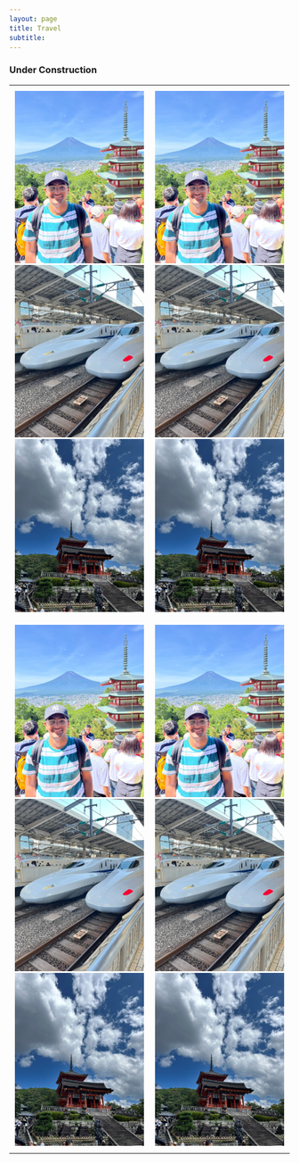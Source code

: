```yaml
---
layout: page
title: Travel
subtitle:
---
```

### Under Construction

<!--
<div id="slideshow">
	<div class="slide-fade">
		<div class="slide">
			<img src="{{ 'assets/img/japan/IMG_1001.jpg' | relative_url }}" alt="Not found" />
		</div>
		<div class="slide">
			<img src="{{ 'assets/img/japan/IMG_1719.jpg' | relative_url }}" alt="Not found" />
		</div>
		<div class="slide">
			<img src="{{ 'assets/img/japan/IMG_1776.jpg' | relative_url }}" alt="Not found" />
		</div>
		<div class="slide">
			<img src="{{ 'assets/img/japan/IMG_1795.jpg' | relative_url }}" alt="Not found" />
		</div>
		<div class="slide">
			<img src="{{ 'assets/img/japan/IMG_2120.jpg' | relative_url }}" alt="Not found" />
		</div>
		<div class="slide">
			<img src="{{ 'assets/img/japan/IMG_2354.jpg' | relative_url }}" alt="Not found" />
		</div>
		<figcaption>Japan</figcaption>
	</div>
</div>-->

<!--
<div id="slideshow">
<div class="slideshow-container">
  <div class="slide fade">
    <img src="assets/img/japan/IMG_1001.jpg" alt="Slide 1" />
  </div>
  <div class="slide fade">
    <img src="assets/img/japan/IMG_1719.jpg" alt="Slide 2" />
  </div>
  <div class="slide fade">
    <img src="assets/img/japan/IMG_1776.jpg" alt="Slide 3" />
  </div>
  <div class="slide fade">
    <img src="assets/img/japan/IMG_1795.jpg" alt="Slide 4" />	
  </div>
</div> 
</div>
-->


<style>
  .carousel-table {
    width: 100%;
    border-collapse: collapse;
  }
  .carousel-table td {
    padding: 10px;
    vertical-align: top;
    width: 50%; /* Adjust for number of columns */
  }
  .swiper-container {
    width: 192;
    height: 256px; /* Adjust as needed */
  }
  .swiper-slide img {
    width: 100%;
    height: 100%;
    object-fit: cover;
  }
</style>

<table class="carousel-table">
  <tr>
    <td>
      <div class="swiper mySwiper1">
        <div class="swiper-wrapper">
          <div class="swiper-slide"><img src="/assets/img/japan/IMG_1001.jpg" alt="Slide 1" ></div>
          <div class="swiper-slide"><img src="/assets/img/japan/IMG_1719.jpg" alt="Slide 1" ></div>
          <div class="swiper-slide"><img src="/assets/img/japan/IMG_1776.jpg" alt="Slide 1" ></div>
        </div>
        <div class="swiper-pagination"></div>
        <div class="swiper-button-next"></div>
        <div class="swiper-button-prev"></div>
      </div>
    </td>
    <td>
      <div class="swiper mySwiper2">
        <div class="swiper-wrapper">
          <div class="swiper-slide"><img src="/assets/img/japan/IMG_1001.jpg" alt="Slide 1" ></div>
          <div class="swiper-slide"><img src="/assets/img/japan/IMG_1719.jpg" alt="Slide 1" ></div>
          <div class="swiper-slide"><img src="/assets/img/japan/IMG_1776.jpg" alt="Slide 1" ></div>
        </div>
        <div class="swiper-pagination"></div>
        <div class="swiper-button-next"></div>
        <div class="swiper-button-prev"></div>
      </div>
    </td>
  </tr>
  <tr>
    <td>
      <div class="swiper mySwiper3">
        <div class="swiper-wrapper">
          <div class="swiper-slide"><img src="/assets/img/japan/IMG_1001.jpg" alt="Slide 1" ></div>
          <div class="swiper-slide"><img src="/assets/img/japan/IMG_1719.jpg" alt="Slide 1" ></div>
          <div class="swiper-slide"><img src="/assets/img/japan/IMG_1776.jpg" alt="Slide 1" ></div>
        </div>
        <div class="swiper-pagination"></div>
        <div class="swiper-button-next"></div>
        <div class="swiper-button-prev"></div>
      </div>
    </td>
    <td>
      <div class="swiper mySwiper4">
        <div class="swiper-wrapper">
          <div class="swiper-slide"><img src="/assets/img/japan/IMG_1001.jpg" alt="Slide 1" ></div>
          <div class="swiper-slide"><img src="/assets/img/japan/IMG_1719.jpg" alt="Slide 1" ></div>
          <div class="swiper-slide"><img src="/assets/img/japan/IMG_1776.jpg" alt="Slide 1" ></div>
        </div>
        <div class="swiper-pagination"></div>
        <div class="swiper-button-next"></div>
        <div class="swiper-button-prev"></div>
      </div>
    </td>
  </tr>
</table>



